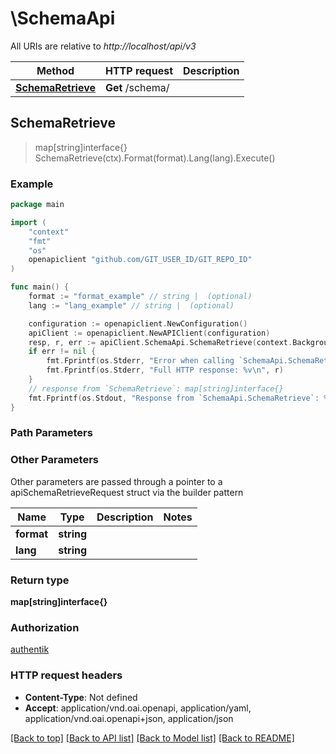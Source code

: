 # \SchemaApi

All URIs are relative to *http://localhost/api/v3*

Method | HTTP request | Description
------------- | ------------- | -------------
[**SchemaRetrieve**](SchemaApi.md#SchemaRetrieve) | **Get** /schema/ | 



## SchemaRetrieve

> map[string]interface{} SchemaRetrieve(ctx).Format(format).Lang(lang).Execute()





### Example

```go
package main

import (
    "context"
    "fmt"
    "os"
    openapiclient "github.com/GIT_USER_ID/GIT_REPO_ID"
)

func main() {
    format := "format_example" // string |  (optional)
    lang := "lang_example" // string |  (optional)

    configuration := openapiclient.NewConfiguration()
    apiClient := openapiclient.NewAPIClient(configuration)
    resp, r, err := apiClient.SchemaApi.SchemaRetrieve(context.Background()).Format(format).Lang(lang).Execute()
    if err != nil {
        fmt.Fprintf(os.Stderr, "Error when calling `SchemaApi.SchemaRetrieve``: %v\n", err)
        fmt.Fprintf(os.Stderr, "Full HTTP response: %v\n", r)
    }
    // response from `SchemaRetrieve`: map[string]interface{}
    fmt.Fprintf(os.Stdout, "Response from `SchemaApi.SchemaRetrieve`: %v\n", resp)
}
```

### Path Parameters



### Other Parameters

Other parameters are passed through a pointer to a apiSchemaRetrieveRequest struct via the builder pattern


Name | Type | Description  | Notes
------------- | ------------- | ------------- | -------------
 **format** | **string** |  | 
 **lang** | **string** |  | 

### Return type

**map[string]interface{}**

### Authorization

[authentik](../README.md#authentik)

### HTTP request headers

- **Content-Type**: Not defined
- **Accept**: application/vnd.oai.openapi, application/yaml, application/vnd.oai.openapi+json, application/json

[[Back to top]](#) [[Back to API list]](../README.md#documentation-for-api-endpoints)
[[Back to Model list]](../README.md#documentation-for-models)
[[Back to README]](../README.md)

